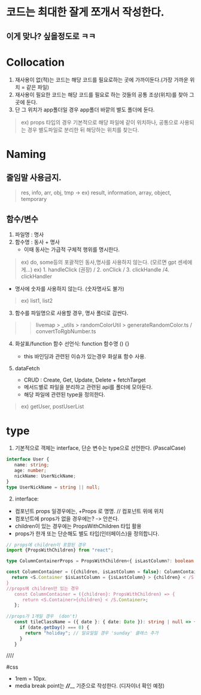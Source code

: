 # 코드는 최대한 잘게 쪼개서 작성한다.
  ## 이게 맞나? 싶을정도로 ㅋㅋ

# Collocation
1. 재사용이 없(적)는 코드는 해당 코드를 필요로하는 곳에 가까이둔다.(가장 가까운 위치 = 같은 파일)
2. 재사용이 필요한 코드는 해당 코드를 필요로 하는 것들의 공통 조상(위치)를 찾아 그곳에 둔다.
3. 단 그 위치가 app폴더일 경우 app폴더 바깥의 별도 폴더에 둔다.
> ex) props 타입의 경우 기본적으로 해당 파일에 같이 위치하나, 공통으로 사용되는 경우 별도파일로 분리한 뒤 해당하는 위치를 찾는다. 


# Naming
## 줄임말 사용금지.
> res, info, arr, obj, tmp
-> ex) result, information, array, object, temporary

## 함수/변수
1. 파일명 : 명사
2. 함수명 : 동사 + 명사
   * 이때 동사는 가급적 구체적 행위를 명시한다.
> ex) do, some등의 포괄적인 동사,명사를 사용하지 않는다. (모르면 gpt 센세에게...)
> ex) 1. handleClick (권장) / 2. onClick / 3. clickHandle /4. clickHandler
   * 명사에 숫자를 사용하지 않는다. (숫자명사도 불가)
> ex) list1, list2

3. 함수를 파일명으로 사용할 경우, 명사 폴더로 감싼다.
>> livemap > _utils > randomColorUtil > generateRandomColor.ts / convertToRgbNumber.ts

4. 화살표/function
   함수 선언식: function 함수명 () {}
   * this 바인딩과 관련된 이슈가 있는경우 화살표 함수 사용.
   
5. dataFetch
   * CRUD : Create, Get, Update, Delete + fetchTarget
   * 메서드별로 파일을 분리하고 관련된 api를 폴더에 모아둔다.
   * 해당 파일에 관련된 type을 정의한다.
> ex) getUser, postUserList

# type
1. 기본적으로 객체는 interface, 단순 변수는 type으로 선언한다. (PascalCase)  
```typescript
interface User {
   name: string;
   age: number;
   nickName: UserNickName;
}
type UserNickName = string || null;

```
2. interface:
 * 컴포넌트 props 일경우에는, +Props 로 명명. // 컴포넌트 위에 위치
 * 컴포넌트에 props가 없을 경우에는? -> 안쓴다.
 * children이 있는 경우에는 PropsWithChildren 타입 활용
 * props가 한개 또는 단순해도 별도 타입(인터페이스)을 정의합니다.

```typescript
// props에 children이 포함된 경우
import {PropsWithChildren} from "react";

type ColumnContainerProps = PropsWithChildren<{ isLastColumn?: boolean; }>;

const ColumnContainer = ({children, isLastColumn = false}: ColumnContainerProps) => {
  return <S.Container $isLastColumn = {isLastColumn} > {children} < /S.Container>;
}
//props에 children만 있는 경우
   const ColumnContainer = ({children}: PropsWithChildren) => {
      return <S.Container>{children} < /S.Container>;
   };
   
//props가 1개일 경우  (don't)
   const tileClassName = ({ date }: { date: Date }): string | null => {
     if (date.getDay() === 0) {
       return "holiday"; // 일요일일 경우 'sunday' 클래스 추가
     }
   }
```


////

#css
- 1rem = 10px.
- media break point는 ___/______/_____ 기준으로 작성한다. (디자이너 확인 예정)
